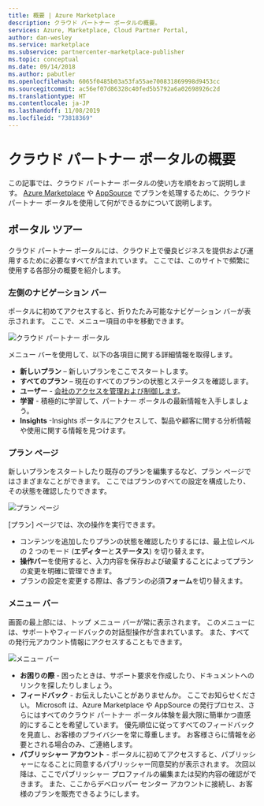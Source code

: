 ```yaml
---
title: 概要 | Azure Marketplace
description: クラウド パートナー ポータルの概要。
services: Azure, Marketplace, Cloud Partner Portal,
author: dan-wesley
ms.service: marketplace
ms.subservice: partnercenter-marketplace-publisher
ms.topic: conceptual
ms.date: 09/14/2018
ms.author: pabutler
ms.openlocfilehash: 6065f0485b03a53fa55ae700831869998d9453cc
ms.sourcegitcommit: ac56ef07d86328c40fed5b5792a6a02698926c2d
ms.translationtype: HT
ms.contentlocale: ja-JP
ms.lasthandoff: 11/08/2019
ms.locfileid: "73818369"
---
```

# <a name="getting-started-with-the-cloud-partner-portal"></a>クラウド パートナー ポータルの概要

この記事では、クラウド パートナー ポータルの使い方を順をおって説明します。 [Azure Marketplace](https://azuremarketplace.microsoft.com/) や [AppSource](https://appsource.microsoft.com/) でプランを処理するために、クラウド パートナー ポータルを使用して何ができるかについて説明します。

<a name="portal-tour"></a>ポータル ツアー
-----------

クラウド パートナー ポータルには、クラウド上で優良ビジネスを提供および運用するために必要なすべてが含まれています。 ここでは、このサイトで頻繁に使用する各部分の概要を紹介します。

### <a name="left-navigation-bar"></a>左側のナビゲーション バー

ポータルに初めてアクセスすると、折りたたみ可能なナビゲーション バーが表示されます。 ここで、メニュー項目の中を移動できます。

![クラウド パートナー ポータル](./media/cloud-partner-portal-getting-started-with-the-cloud-partner-portal/cloud-partner-portal-page.png)

メニュー バーを使用して、以下の各項目に関する詳細情報を取得します。

- **新しいプラン** – 新しいプランをここでスタートします。
- **すべてのプラン** – 現在のすべてのプランの状態とステータスを確認します。
- **ユーザー** - [会社のアクセスを管理および制御します](./cloud-partner-portal-manage-users.md)。
- **学習** - 積極的に学習して、パートナー ポータルの最新情報を入手しましょう。
- **Insights** -Insights ポータルにアクセスして、製品や顧客に関する分析情報や使用に関する情報を見つけます。

### <a name="offer-page"></a>プラン ページ

新しいプランをスタートしたり既存のプランを編集するなど、プラン ページではさまざまなことができます。 ここではプランのすべての設定を構成したり、その状態を確認したりできます。

![プラン ページ](./media/cloud-partner-portal-getting-started-with-the-cloud-partner-portal/offer-page.png)

[プラン] ページでは、次の操作を実行できます。
- コンテンツを追加したりプランの状態を確認したりするには、最上位レベルの 2 つのモード (**エディター**と**ステータス**) を切り替えます。
- **操作バー**を使用すると、入力内容を保存および破棄することによってプランの変更を明確に管理できます。
- プランの設定を変更する際は、各プランの必須**フォーム**を切り替えます。

### <a name="menu-bar"></a>メニュー バー

画面の最上部には、トップ メニュー バーが常に表示されます。 このメニューには、サポートやフィードバックの対話型操作が含まれています。 また、すべての発行元アカウント情報にアクセスすることもできます。

![メニュー バー](./media/cloud-partner-portal-getting-started-with-the-cloud-partner-portal/menu-bar.png)

-   **お困りの際** - 困ったときは、サポート要求を作成したり、ドキュメントへのリンクを探したりしましょう。
-   **フィードバック** - お伝えしたいことがありませんか。 ここでお知らせください。 Microsoft は、Azure Marketplace や AppSource の発行プロセス、さらにはすべてのクラウド パートナー ポータル体験を最大限に簡単かつ直感的にすることを希望しています。 優先順位に従ってすべてのフィードバックを見直し、お客様のプライバシーを常に尊重します。 お客様さらに情報を必要とされる場合のみ、ご連絡します。
- **パブリッシャー アカウント** - ポータルに初めてアクセスすると、パブリッシャーになることに同意するパブリッシャー同意契約が表示されます。 次回以降は、ここでパブリッシャー プロファイルの編集または契約内容の確認ができます。 また、ここからデベロッパー センター アカウントに接続し、お客様のプランを販売できるようにします。
